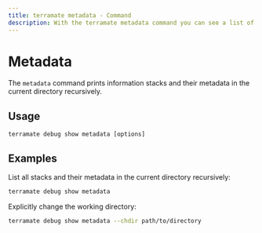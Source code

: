 ```yaml
---
title: terramate metadata - Command
description: With the terramate metadata command you can see a list of stacks and their metadata.
---
```


# Metadata

The `metadata` command prints information stacks and their metadata in the current directory recursively.

## Usage

`terramate debug show metadata [options]`

## Examples

List all stacks and their metadata in the current directory recursively:

```bash
terramate debug show metadata
```

Explicitly change the working directory:

```bash
terramate debug show metadata --chdir path/to/directory
```
